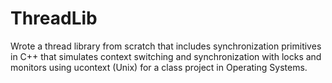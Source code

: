 # ThreadLib


Wrote a thread library from scratch that includes synchronization primitives in C++ that simulates context switching and synchronization with
locks and monitors using ucontext (Unix) for a class project in Operating Systems.
